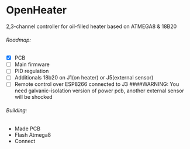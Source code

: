 # OpenHeater
2,3-channel controller for oil-filled heater based on ATMEGA8 & 18B20

###### Roadmap:
- [x] PCB
- [ ] Main firmware
- [ ] PID regulation
- [ ] Additionals 18b20 оn J1(on heater) or J5(external sensor)
- [ ] Remote control over ESP8266 connected to J3
####WARNING: You need galvanic-isolation version of power pcb, another external sensor will be shocked

###### Building:
- Made PCB
- Flash Atmega8
- Connect


